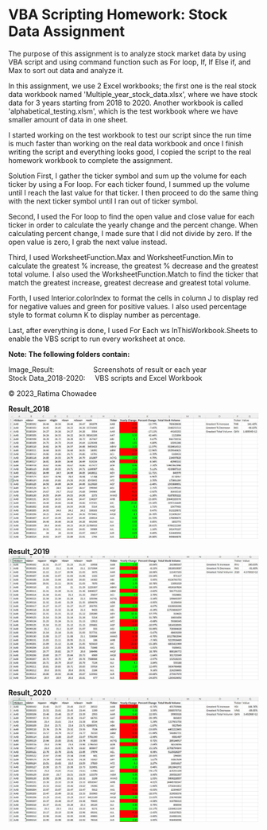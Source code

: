 # VBA Scripting Homework: Stock Data Assignment

The purpose of this assignment is to analyze stock market data by using VBA script and using command function such as For loop, If, If Else if, and Max to sort out data and analyze it.

In this assignment, we use 2 Excel workbooks; the first one is the real stock data workbook named 'Multiple_year_stock_data.xlsx', where we have stock data for 3 years starting from 2018 to 2020. Another workbook is called 'alphabetical_testing.xlsm', which is the test workbook where we have smaller amount of data in one sheet. 

I started working on the test workbook to test our script since the run time is much faster than working on the real data workbook and once I finish writing the script and everything looks good, I copied the script to the real homework workbook to complete the assignment.

Solution
First, I gather the ticker symbol and sum up the volume for each ticker by using a For loop.  For each ticker found, I summed up the volume until I reach the last value for that ticker.  I then proceed to do the same thing with the next ticker symbol until I ran out of ticker symbol.

Second, I used the For loop to find the open value and close value for each ticker in order to calculate the yearly change and the percent change. When calculating percent change, I made sure that I did not divide by zero. If the open value is zero, I grab the next value instead.

Third, I used WorksheetFunction.Max and WorksheetFunction.Min to calculate the greatest % increase, the greatest % decrease and the greatest total volume. I also used the WorksheetFunction.Match to find the ticker that match the greatest increase, greatest decrease and greatest total volume.

Forth, I used Interior.colorIndex to format the cells in column J to display red for negative values and green for positive values. I also used percentage style to format column K to display number as percentage.

Last, after everything is done, I used For Each ws InThisWorkbook.Sheets to enable the VBS script to run every worksheet at once.

**Note: The following folders contain:**  

Image_Result: &nbsp;&nbsp;&nbsp;&nbsp;&nbsp;&nbsp;&nbsp;&nbsp;&nbsp;&nbsp;&nbsp;&nbsp;&nbsp;&nbsp;&nbsp;&nbsp;&nbsp;&nbsp;&nbsp;Screenshots of result or each year  
Stock Data_2018-2020: &nbsp;&nbsp;&nbsp;&nbsp;VBS scripts and Excel Workbook

© 2023_Ratima Chowadee 

**Result_2018**
![2018 result](https://github.com/TaiShan16/VBA-Challenge/blob/main/Image_Result/2018.JPG)

**Result_2019**
![2019 result](https://github.com/TaiShan16/VBA-Challenge/blob/main/Image_Result/2019.JPG)

**Result_2020**
![2020 result](https://github.com/TaiShan16/VBA-Challenge/blob/main/Image_Result/2020.JPG)
